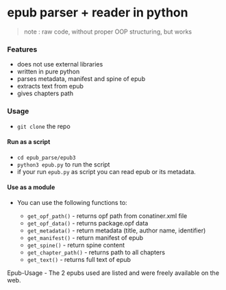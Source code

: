 # epub parser + reader in python

> note : raw code, without proper OOP structuring, but works

### Features
- does not use external libraries
- written in pure python
- parses metadata, manifest and spine of epub
- extracts text from epub 
- gives chapters path

### Usage 
- ```git clone``` the repo

#### Run as a script

- `cd epub_parse/epub3`
- `python3 epub.py` to run the script
- if your run `epub.py` as script you can read epub or its metadata.

#### Use as a module
- You can use the following functions to:

	- `get_opf_path()` 	- returns opf path from conatiner.xml file
	- `get_opf_data()` 	- returns package.opf data
	- `get_metadata()` 	- return metadata (title, author name, identifier)
	- `get_manifest()` 	- return manifest of epub
	- `get_spine()`	   	- return spine content
	- `get_chapter_path()` 	- returns path to all chapters
	- `get_text()`		- returns full text of epub


Epub-Usage - The 2 epubs used are listed and were freely available on the web.
